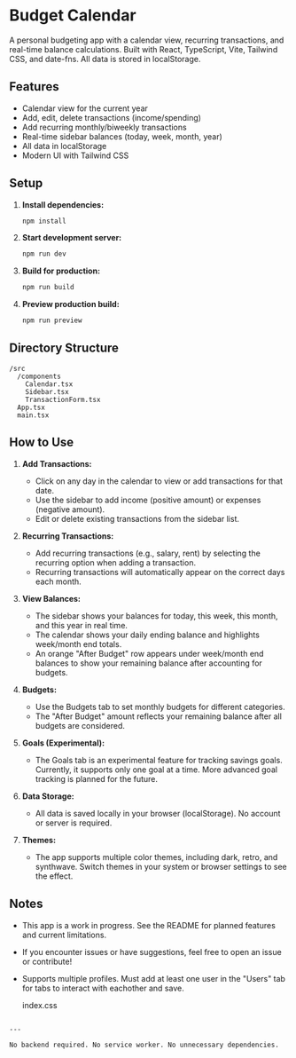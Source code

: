 # Budget Calendar

A personal budgeting app with a calendar view, recurring transactions, and real-time balance calculations. Built with React, TypeScript, Vite, Tailwind CSS, and date-fns. All data is stored in localStorage.

## Features
- Calendar view for the current year
- Add, edit, delete transactions (income/spending)
- Add recurring monthly/biweekly transactions
- Real-time sidebar balances (today, week, month, year)
- All data in localStorage
- Modern UI with Tailwind CSS

## Setup

1. **Install dependencies:**
   ```sh
   npm install
   ```
2. **Start development server:**
   ```sh
   npm run dev
   ```
3. **Build for production:**
   ```sh
   npm run build
   ```
4. **Preview production build:**
   ```sh
   npm run preview
   ```

## Directory Structure

```
/src
  /components
    Calendar.tsx
    Sidebar.tsx
    TransactionForm.tsx
  App.tsx
  main.tsx
```

## How to Use

1. **Add Transactions:**
   - Click on any day in the calendar to view or add transactions for that date.
   - Use the sidebar to add income (positive amount) or expenses (negative amount).
   - Edit or delete existing transactions from the sidebar list.

2. **Recurring Transactions:**
   - Add recurring transactions (e.g., salary, rent) by selecting the recurring option when adding a transaction.
   - Recurring transactions will automatically appear on the correct days each month.

3. **View Balances:**
   - The sidebar shows your balances for today, this week, this month, and this year in real time.
   - The calendar shows your daily ending balance and highlights week/month end totals.
   - An orange "After Budget" row appears under week/month end balances to show your remaining balance after accounting for budgets.

4. **Budgets:**
   - Use the Budgets tab to set monthly budgets for different categories.
   - The "After Budget" amount reflects your remaining balance after all budgets are considered.

5. **Goals (Experimental):**
   - The Goals tab is an experimental feature for tracking savings goals. Currently, it supports only one goal at a time. More advanced goal tracking is planned for the future.

6. **Data Storage:**
   - All data is saved locally in your browser (localStorage). No account or server is required.

7. **Themes:**
   - The app supports multiple color themes, including dark, retro, and synthwave. Switch themes in your system or browser settings to see the effect.

## Notes
- This app is a work in progress. See the README for planned features and current limitations.
- If you encounter issues or have suggestions, feel free to open an issue or contribute!
- Supports multiple profiles. Must add at least one user in the "Users" tab for tabs to interact with eachother and save.

  index.css
```

---

No backend required. No service worker. No unnecessary dependencies.

